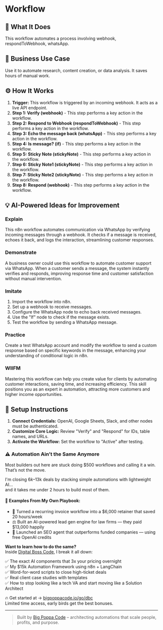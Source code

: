 # Workflow

## 🚀 What It Does
This workflow automates a process involving webhook, respondToWebhook, whatsApp.

## 💼 Business Use Case
Use it to automate research, content creation, or data analysis. It saves hours of manual work.

## ⚙️ How It Works
1.  **Trigger:** This workflow is triggered by an incoming webhook. It acts as a live API endpoint.
2. **Step 1: Verify (webhook)** - This step performs a key action in the workflow.
3. **Step 2: Respond to Webhook (respondToWebhook)** - This step performs a key action in the workflow.
4. **Step 3: Echo the message back (whatsApp)** - This step performs a key action in the workflow.
5. **Step 4: Is message? (if)** - This step performs a key action in the workflow.
6. **Step 5: Sticky Note (stickyNote)** - This step performs a key action in the workflow.
7. **Step 6: Sticky Note1 (stickyNote)** - This step performs a key action in the workflow.
8. **Step 7: Sticky Note2 (stickyNote)** - This step performs a key action in the workflow.
9. **Step 8: Respond (webhook)** - This step performs a key action in the workflow.

## 💡 AI-Powered Ideas for Improvement
### Explain
This n8n workflow automates communication via WhatsApp by verifying incoming messages through a webhook. It checks if a message is received, echoes it back, and logs the interaction, streamlining customer responses.

### Demonstrate
A business owner could use this workflow to automate customer support via WhatsApp. When a customer sends a message, the system instantly verifies and responds, improving response time and customer satisfaction without manual intervention.

### Imitate
1. Import the workflow into n8n.
2. Set up a webhook to receive messages.
3. Configure the WhatsApp node to echo back received messages.
4. Use the "If" node to check if the message exists.
5. Test the workflow by sending a WhatsApp message.

### Practice
Create a test WhatsApp account and modify the workflow to send a custom response based on specific keywords in the message, enhancing your understanding of conditional logic in n8n.

### WIIFM
Mastering this workflow can help you create value for clients by automating customer interactions, saving time, and increasing efficiency. This skill positions you as an expert in automation, attracting more customers and higher income opportunities.

## 🔧 Setup Instructions
1. **Connect Credentials:** OpenAI, Google Sheets, Slack, and other nodes must be authenticated.
2. **Customize Core Logic:** Review "Verify" and "Respond" for IDs, table names, and URLs.
3. **Activate the Workflow:** Set the workflow to "Active" after testing.

### ⚠️ Automation Ain’t the Same Anymore

Most builders out here are stuck doing $500 workflows and calling it a win.  
That’s not the move.  

I'm closing $6k–$13k deals by stacking simple automations with lightweight AI...  
and it takes me under 2 hours to build most of them.

#### 🧠 Examples From My Own Playbook:
- 🔁 Turned a recurring invoice workflow into a $6,000 retainer that saved 20 hours/week  
- ⚖️ Built an AI-powered lead gen engine for law firms — they paid $13,000 happily  
- 🚀 Launched an SEO agent that outperforms funded companies — using free OpenAI credits  

**Want to learn how to do the same?**  
Inside [Digital Boss Code](https://bigpoppacode.io/go/dbc), I break it all down:

✅ The exact AI components that 3x your pricing overnight  
✅ My $15k Automation Framework using n8n + LangChain  
✅ Word-for-word scripts to close high-ticket deals  
✅ Real client case studies with templates  
✅ How to stop looking like a tech VA and start moving like a Solution Architect  

🔥 Get started at → [bigpoppacode.io/go/dbc](https://bigpoppacode.io/go/dbc)  
Limited time access, early birds get the best bonuses.

---
> Built by [Big Poppa Code](https://bigpoppacode.io) – architecting automations that scale people, profits, and purpose.
